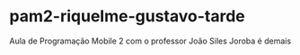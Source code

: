 # pam2-riquelme-gustavo-tarde
Aula de Programação Mobile 2 com o professor João Siles
Joroba é demais